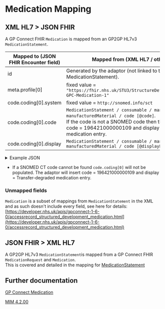 # Medication Mapping

## XML HL7 > JSON FHIR

A GP Connect FHIR `Medication` is mapped from an GP2GP HL7v3 `MedicationStatement`.

| Mapped to (JSON FHIR Encounter field) | Mapped from (XML HL7 / other source)                                                                                                                                                                                                       |
|---------------------------------------|--------------------------------------------------------------------------------------------------------------------------------------------------------------------------------------------------------------------------------------------|
| id                                    | Generated by the adaptor (not linked to the MedicationStatement).                                                                                                                                                                          |
| meta.profile\[0]                      | fixed value = `"https://fhir.nhs.uk/STU3/StructureDefinition/CareConnect-GPC-Medication-1"`                                                                                                                                                |
| code.coding\[0].system                | fixed value = `http://snomed.info/sct`                                                                                                                                                                                                     |
| code.coding\[0].code                  | `MedicationStatement / consumable / manufacturedProduct / manufacturedMaterial / code [@code]`.<br/>If the code is not a SNOMED code then the adaptor will insert code = 196421000000109 and display = Transfer-degraded medication entry. |
| code.coding\[0].display               | `MedicationStatement / consumable / manufacturedProduct / manufacturedMaterial / code [@displayName]`                                                                                                                                      |

<details>
    <summary>Example JSON</summary>

```
            "resource": {
                "resourceType": "Medication",
                "id": "4c6a99eb-fabb-4e92-809c-b738dc9a114d",
                "meta": {
                    "profile": [
                        "https://fhir.nhs.uk/STU3/StructureDefinition/CareConnect-GPC-Medication-1"
                    ]
                },
                "code": {
                    "coding": [
                        {
                            "system": "http://snomed.info/sct",
                            "code": "178011000001104",
                            "display": "Zimovane LS 3.75mg tablets (Sanofi)"
                        }
                    ]
                }

```
</details>

- If a SNOMED CT code cannot be found `code.coding[0]` will not be populated. The adaptor will insert code = 196421000000109 and display = Transfer-degraded medication entry.

### Unmapped fields

`Medication` is a subset of mappings from `MedicationStatement` in the XML and as such doesn't include every field, see here for details:
[https://developer.nhs.uk/apis/gpconnect-1-6-0/accessrecord_structured_development_medication.html](https://developer.nhs.uk/apis/gpconnect-1-6-0/accessrecord_structured_development_medication.html)

## JSON FHIR > XML HL7

A GP2GP HL7v3 `MedicationStatement`is mapped from a GP Connect FHIR `MedicationRequest` and `Medication`.</br>
This is covered and detailed in the mapping for [MedicationStatement](../medication%20statements/README.md)

## Further documentation

[GP Connect Medication](https://developer.nhs.uk/apis/gpconnect-1-6-0/accessrecord_structured_development_medication.html)

[MIM 4.2.00](https://data.developer.nhs.uk/dms/mim/4.2.00/Index.htm)